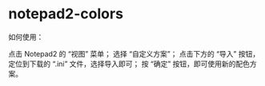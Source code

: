 # notepad2-colors

如何使用：

点击 Notepad2 的 “视图” 菜单；
选择 “自定义方案”；
点击下方的 “导入” 按钮，定位到下载的 “.ini” 文件，选择导入即可；
按 “确定” 按钮，即可使用新的配色方案。
